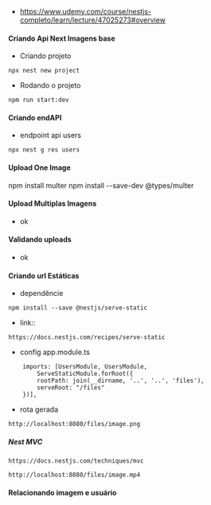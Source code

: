 * https://www.udemy.com/course/nestjs-completo/learn/lecture/47025273#overview


#### Criando Api Next Imagens base

* Criando projeto
```
npx nest new project
```

* Rodando o projeto
```
npm run start:dev
```

#### Criando endAPI

* endpoint api users
```
npx nest g res users
```

#### Upload One Image
npm install multer
npm install --save-dev @types/multer

#### Upload Multiplas Imagens
* ok

#### Validando uploads
* ok
#### Criando url Estáticas
* dependêncie
```
npm install --save @nestjs/serve-static
```

* link::
```
https://docs.nestjs.com/recipes/serve-static
```

* config app.module.ts
```
    imports: [UsersModule, UsersModule, 
        ServeStaticModule.forRoot({
        rootPath: join(__dirname, '..', '..', 'files'),
        serveRoot: "/files"
    })],
```

* rota gerada
```
http://localhost:8080/files/image.png
```

##### Nest MVC
```
https://docs.nestjs.com/techniques/mvc
```

```
http://localhost:8080/files/image.mp4
```

#### Relacionando imagem e usuário
